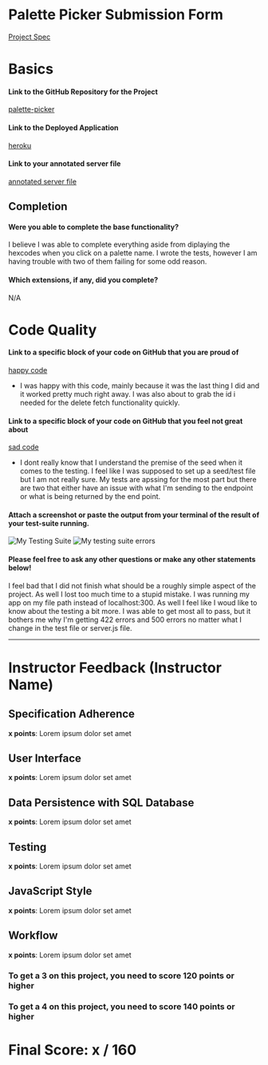 # Palette Picker Submission Form

[Project Spec](http://frontend.turing.io/projects/palette-picker.html)

# Basics

#### Link to the GitHub Repository for the Project
[palette-picker](https://github.com/danalvarez5280/Palette-Picker)

#### Link to the Deployed Application
[heroku](https://palette-picker-alvarez2.herokuapp.com/)

#### Link to your annotated server file
[annotated server file](https://github.com/danalvarez5280/Palette-Picker/blob/master/server.js)

## Completion

#### Were you able to complete the base functionality?

I believe I was able to complete everything aside from diplaying the hexcodes when you click on a palette name. I wrote the tests, however I am having trouble with two of them failing for some odd reason.

#### Which extensions, if any, did you complete?

N/A

# Code Quality

#### Link to a specific block of your code on GitHub that you are proud of
[happy code](https://github.com/danalvarez5280/Palette-Picker/issues/13)

* I was happy with this code, mainly because it was the last thing I did and it worked pretty much right away. I was also about to grab the id i needed for the delete fetch functionality quickly.

#### Link to a specific block of your code on GitHub that you feel not great about
[sad code](https://github.com/danalvarez5280/Palette-Picker/issues/14)

* I dont really know that I understand the premise of the seed when it comes to the testing. I feel like I was supposed to set up a seed/test file but I am not really sure. My tests are apssing for the most part but there are two that either have an issue with what I'm sending to the endpoint or what is being returned by the end point.

#### Attach a screenshot or paste the output from your terminal of the result of your test-suite running.

![My Testing Suite](https://user-images.githubusercontent.com/26985984/31293469-8601ba9a-aa94-11e7-9df1-30b180bb2677.png)
![My testing suite errors](https://user-images.githubusercontent.com/26985984/31293493-99321d9e-aa94-11e7-990b-d2d8762511af.png)

#### Please feel free to ask any other questions or make any other statements below!

I feel bad that I did not finish what should be a roughly simple aspect of the project. As well I lost too much time to a stupid mistake. I was running my app on my file path instead of localhost:300. As well I feel like I woud like to know about the testing a bit more. I was able to get most all to pass, but it bothers me why I'm getting 422 errors and 500 errors no matter what I change in the test file or server.js file.

-----


# Instructor Feedback (Instructor Name)

## Specification Adherence

**x points**: Lorem ipsum dolor set amet

## User Interface

**x points**: Lorem ipsum dolor set amet

## Data Persistence with SQL Database

**x points**: Lorem ipsum dolor set amet

## Testing

**x points**: Lorem ipsum dolor set amet

## JavaScript Style

**x points**: Lorem ipsum dolor set amet

## Workflow

**x points**: Lorem ipsum dolor set amet


### To get a 3 on this project, you need to score 120 points or higher
### To get a 4 on this project, you need to score 140 points or higher

# Final Score: x / 160
